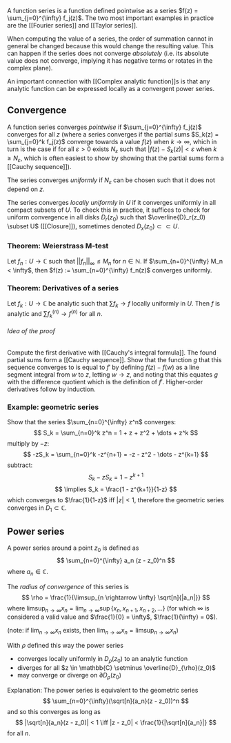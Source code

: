 A function series is a function
defined pointwise as a series $f(z) = \sum_{j=0}^{\infty} f_j(z)$.
The two most important examples in practice
are the [[Fourier series]] and [[Taylor series]].

When computing the value of a series,
the order of summation cannot in general be changed
because this would change the resulting value.
This can happen if the series does not converge _absolutely_
(i.e. its absolute value does not converge,
implying it has negative terms or rotates in the complex plane).

An important connection with [[Complex analytic function]]s
is that any analytic function
can be expressed locally as a convergent power series.

## Convergence

A function series converges _pointwise_
if $\sum_{j=0}^{\infty} f_j(z)$ converges for all $z$
(where a series converges if the partial sums
$S_k(z) = \sum_{j=0}^k f_j(z)$ converge towards a value $f(z)$ when $k \rightarrow \infty$,
which in turn is the case if for all $\varepsilon > 0$
exists $N_{\varepsilon}$ such that $|f(z) - S_k(z)| < \varepsilon$ when $k \geq N_{\varepsilon}$,
which is often easiest to show by showing that
the partial sums form a [[Cauchy sequence]]).

The series converges _uniformly_
if $N_{\varepsilon}$ can be chosen such that it does not depend on $z$.

The series converges _locally uniformly_ in $U$
if it converges uniformly in all compact subsets of $U$.
To check this in practice, it suffices to check for uniform convergence
in all disks $D_r(z_0)$ such that $\overline{D}_r(z_0) \subset U$ ([[Closure]]),
sometimes denoted $D_x(z_0) \subset \subset U$.

### Theorem: Weierstrass M-test

Let $f_n : U \rightarrow \mathbb{C}$ such that $||f_n||_{\infty} \leq M_n$ for $n \in \mathbb{N}$.
If $\sum_{n=0}^{\infty} M_n < \infty$, then $f(z) := \sum_{n=0}^{\infty} f_n(z)$ converges uniformly.

### Theorem: Derivatives of a series

Let $f_k : U \rightarrow \mathbb{C}$ be analytic such that $\sum f_k \rightarrow f$
locally uniformly in $U$.
Then $f$ is analytic and $\sum f_k^{(n)} \rightarrow f^{(n)}$ for all $n$.
###### Idea of the proof
Compute the first derivative with [[Cauchy's integral formula]].
The found partial sums form a [[Cauchy sequence]].
Show that the function $g$ that this sequence converges to is equal to $f'$
by defining $f(z) - f(w)$ as a line segment integral from $w$ to $z$,
letting $w \rightarrow z$, and noting that this equates $g$ with the difference quotient
which is the definition of $f'$.
Higher-order derivatives follow by induction.


### Example: geometric series

Show that the series $\sum_{n=0}^{\infty} z^n$ converges:
$$
S_k = \sum_{n=0}^k z^n = 1 + z + z^2 + \dots + z^k
$$
multiply by $-z$:
$$
-zS_k = \sum_{n=0}^k -z^{n+1} = -z - z^2 - \dots - z^{k+1}
$$
subtract:
$$
S_k - zS_k = 1 - z^{k+1}
$$
$$
\implies S_k = \frac{1 - z^{k+1}}{1-z}
$$
which converges to $\frac{1}{1-z}$ iff $|z| < 1$,
therefore the geometric series converges in $D_1 \subset \mathbb{C}$.

## Power series

A power series around a point $z_0$ is defined as
$$
\sum_{n=0}^{\infty} a_n (z - z_0)^n
$$
where $a_n \in \mathbb{C}$.

The _radius of convergence_ of this series is
$$
\rho = \frac{1}{\limsup_{n \rightarrow \infty} \sqrt[n]{|a_n|}}
$$
where $\limsup_{n \rightarrow \infty} x_n = \lim_{n \rightarrow \infty} \sup \{x_n, x_{n+1}, x_{n+2}, \dots\}$
(for which $\infty$ is considered a valid value and $\frac{1}{0} = \infty$, $\frac{1}{\infty} = 0$).

(note: if $\lim_{n \rightarrow \infty} x_n$ exists, then $\lim_{n \rightarrow \infty} x_n = \limsup_{n \rightarrow \infty} x_n$)

With $\rho$ defined this way the power series
- converges locally uniformly in $D_{\rho}(z_0)$ to an analytic function
- diverges for all $z \in \mathbb{C} \setminus \overline{D}_{\rho}(z_0)$
- may converge or diverge on $\partial D_{\rho}(z_0)$

Explanation:
The power series is equivalent to the geometric series
$$
\sum_{n=0}^{\infty}(\sqrt[n]{a_n}(z - z_0))^n
$$
and so this converges as long as
$$
|\sqrt[n]{a_n}(z - z_0)| < 1 \iff |z - z_0| < \frac{1}{|\sqrt[n]{a_n}|}
$$
for all $n$.